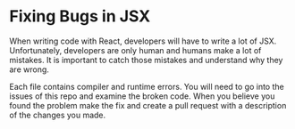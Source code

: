 # Fixing Bugs in JSX
When writing code with React, developers will have to write a lot of JSX. Unfortunately, developers are only human and humans make a lot of mistakes. It is important to catch those mistakes and understand why they are wrong.

Each file contains compiler and runtime errors. You will need to go into the issues of this repo and examine the broken code. When you believe you found the problem make the fix and create a pull request with a description of the changes you made.